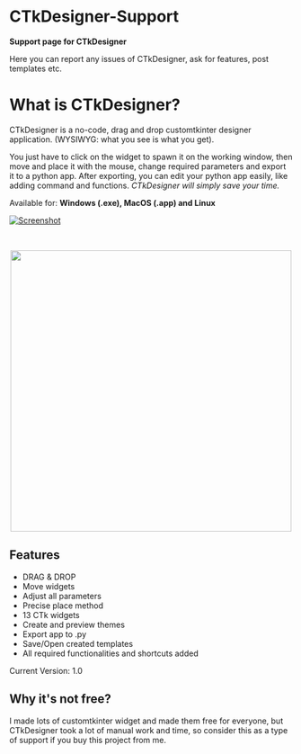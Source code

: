 # CTkDesigner-Support
**Support page for CTkDesigner**

Here you can report any issues of CTkDesigner, ask for features, post templates etc.

# What is CTkDesigner?

CTkDesigner is a no-code, drag and drop customtkinter designer application. (WYSIWYG: what you see is what you get).

You just have to click on the widget to spawn it on the working window, then move and place it with the mouse, change required parameters and export it to a python app.
After exporting, you can edit your python app easily, like adding command and functions. _CTkDesigner will simply save your time._

Available for: **Windows (.exe), MacOS (.app) and Linux**

[![Screenshot](https://github.com/Akascape/CTkDesigner-Support/assets/89206401/6435f49b-f7d0-4cba-8190-73cd71d77ac3)](https://ko-fi.com/s/6fca1ae70f)

<br> <p align='center'> [<img src="https://img.shields.io/badge/Get-CTkDesigner-informational?&logo=python&logoColor=yellow&color=green" width="500">](https://ko-fi.com/s/6fca1ae70f)  </br>

## Features
- DRAG & DROP
- Move widgets
- Adjust all parameters
- Precise place method
- 13 CTk widgets
- Create and preview themes
- Export app to .py
- Save/Open created templates
- All required functionalities and shortcuts added

Current Version: 1.0

## Why it's not free?
I made lots of customtkinter widget and made them free for everyone, but CTkDesigner took a lot of manual work and time, so consider this as a type of support if you buy this project from me.
